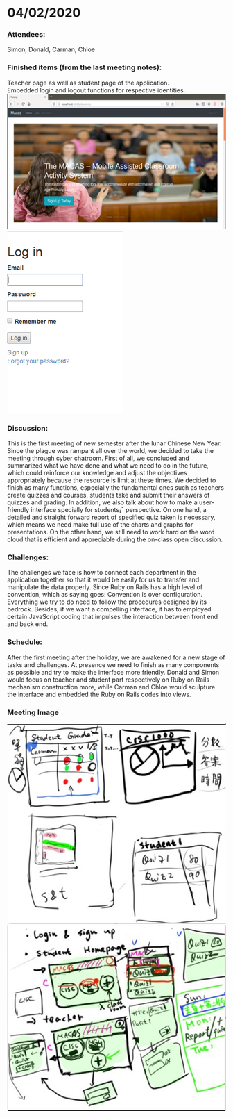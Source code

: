 # 04/02/2020

### Attendees: 
Simon, Donald, Carman, Chloe

### Finished items (from the last meeting notes): 
Teacher page as well as student page of the application.<br/>
Embedded login and logout functions for respective identities.<br/>
![image](https://github.com/umsimonchen/Final-Year-Project/blob/master/images/04022020_1.png)
![image](https://github.com/umsimonchen/Final-Year-Project/blob/master/images/04022020_2.png)

### Discussion: 
This is the first meeting of new semester after the lunar Chinese New Year. Since the plague was rampant all over the world, we decided to take the meeting through cyber chatroom. First of all, we concluded and summarized what we have done and what we need to do in the future, which could reinforce our knowledge and adjust the objectives appropriately because the resource is limit at these times. We decided to finish as many functions, especially the fundamental ones such as teachers create quizzes and courses, students take and submit their answers of quizzes and grading. In addition, we also talk about how to make a user-friendly interface specially for students¡¯ perspective. On one hand, a detailed and straight forward report of specified quiz taken is necessary, which means we need make full use of the charts and graphs for presentations. On the other hand, we still need to work hard on the word cloud that is efficient and appreciable during the on-class open discussion. 

### Challenges: 
The challenges we face is how to connect each department in the application together so that it would be easily for us to transfer and manipulate the data properly. Since Ruby on Rails has a high level of convention, which as saying goes: Convention is over configuration. Everything we try to do need to follow the procedures designed by its bedrock. Besides, if we want a compelling interface, it has to employed certain JavaScript coding that impulses the interaction between front end and back end.

### Schedule:
After the first meeting after the holiday, we are awakened for a new stage of tasks and challenges. At presence we need to finish as many components as possible and try to make the interface more friendly. Donald and Simon would focus on teacher and student part respectively on Ruby on Rails mechanism construction more, while Carman and Chloe would sculpture the interface and embedded the Ruby on Rails codes into views. 

### Meeting Image
![image](https://github.com/umsimonchen/Final-Year-Project/blob/master/images/04022020_3.png)
![image](https://github.com/umsimonchen/Final-Year-Project/blob/master/images/04022020_4.png)
